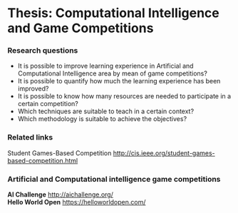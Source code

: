 Thesis: Computational Intelligence and Game Competitions
======

<h3>Research questions</h3>

<ul>
<li>It is possible to improve learning experience in Artificial and Computational Intelligence area by mean of game competitions?</li>

<li>It is possible to quantify how much the learning experience has been improved?</li>

<li>It is possible to know how many resources are needed to participate in a certain competition?</li>

<li>Which techniques are suitable to teach in a certain context?</li>

<li>Which methodology is suitable to achieve the objectives?</li>
</ul>

<h3>Related links</h3>

Student Games-Based Competition
http://cis.ieee.org/student-games-based-competition.html


<h3>Artificial and Computational intelligence game competitions</h3>

<b>AI Challenge</b> http://aichallenge.org/<br>
<b>Hello World Open</b> https://helloworldopen.com/<br>

